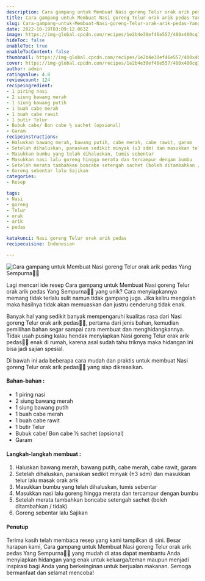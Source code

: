 ```yaml
---
description: Cara gampang untuk Membuat Nasi goreng Telur orak arik pedas Yang Sempurna"
title: Cara gampang untuk Membuat Nasi goreng Telur orak arik pedas Yang Sempurna
slug: Cara-gampang-untuk-Membuat-Nasi-goreng-Telur-orak-arik-pedas-Yang-Sempurna
date: 2022-10-19T03:09:12.063Z
image: https://img-global.cpcdn.com/recipes/1e2b4e30ef46e557/400x400cq70/photo.jpg
hideToc: false
enableToc: true
enableTocContent: false
thumbnail: https://img-global.cpcdn.com/recipes/1e2b4e30ef46e557/400x400cq70/photo.jpg
cover: https://img-global.cpcdn.com/recipes/1e2b4e30ef46e557/400x400cq70/photo.jpg
author: admin
ratingvalue: 4.8
reviewcount: 124
recipeingredient:
- 1 piring nasi
- 2 siung bawang merah
- 1 siung bawang putih
- 1 buah cabe merah
- 1 buah cabe rawit
- 1 butir Telur
- Bubuk cabe/ Bon cabe ½ sachet (opsional)
- Garam
recipeinstructions:
- Haluskan bawang merah, bawang putih, cabe merah, cabe rawit, garam
- Setelah dihaluskan, panaskan sedikit minyak (±3 sdm) dan masukkan telur lalu masak orak arik
- Masukkan bumbu yang telah dihaluskan, tumis sebentar
- Masukkan nasi lalu goreng hingga merata dan tercampur dengan bumbu
- Setelah merata tambahkan boncabe setengah sachet (boleh ditambahkan / tidak)
- Goreng sebentar lalu Sajikan
categories:
- Resep

tags:
- Nasi
- goreng
- Telur
- orak
- arik
- pedas

katakunci: Nasi goreng Telur orak arik pedas
recipecuisine: Indonesian

---
```


![Cara gampang untuk Membuat Nasi goreng Telur orak arik pedas Yang Sempurna👩‍🍳](https://img-global.cpcdn.com/recipes/1e2b4e30ef46e557/400x400cq70/photo.jpg)

Lagi mencari ide resep Cara gampang untuk Membuat Nasi goreng Telur orak arik pedas Yang Sempurna👩‍🍳 yang unik? Cara menyiapkannya memang tidak terlalu sulit namun tidak gampang juga. Jika keliru mengolah maka hasilnya tidak akan memuaskan dan justru cenderung tidak enak.

Banyak hal yang sedikit banyak mempengaruhi kualitas rasa dari Nasi goreng Telur orak arik pedas👩‍🍳, pertama dari jenis bahan, kemudian pemilihan bahan segar sampai cara membuat dan menghidangkannya. Tidak usah pusing kalau hendak menyiapkan Nasi goreng Telur orak arik pedas👩‍🍳 enak di rumah, karena asal sudah tahu triknya maka hidangan ini bisa jadi sajian spesial.

Di bawah ini ada beberapa cara mudah dan praktis untuk membuat Nasi goreng Telur orak arik pedas👩‍🍳 yang siap dikreasikan.

<!--inarticleads1-->

#### Bahan-bahan :

- 1 piring nasi
- 2 siung bawang merah
- 1 siung bawang putih
- 1 buah cabe merah
- 1 buah cabe rawit
- 1 butir Telur
- Bubuk cabe/ Bon cabe ½ sachet (opsional)
- Garam

<!--inarticleads2-->

#### Langkah-langkah membuat :

1. Haluskan bawang merah, bawang putih, cabe merah, cabe rawit, garam
1. Setelah dihaluskan, panaskan sedikit minyak (±3 sdm) dan masukkan telur lalu masak orak arik
1. Masukkan bumbu yang telah dihaluskan, tumis sebentar
1. Masukkan nasi lalu goreng hingga merata dan tercampur dengan bumbu
1. Setelah merata tambahkan boncabe setengah sachet (boleh ditambahkan / tidak)
1. Goreng sebentar lalu Sajikan

#### Penutup

Terima kasih telah membaca resep yang kami tampilkan di sini. Besar harapan kami, Cara gampang untuk Membuat Nasi goreng Telur orak arik pedas Yang Sempurna👩‍🍳 yang mudah di atas dapat membantu Anda menyiapkan hidangan yang enak untuk keluarga/teman maupun menjadi inspirasi bagi Anda yang berkeinginan untuk berjualan makanan. Semoga bermanfaat dan selamat mencoba!